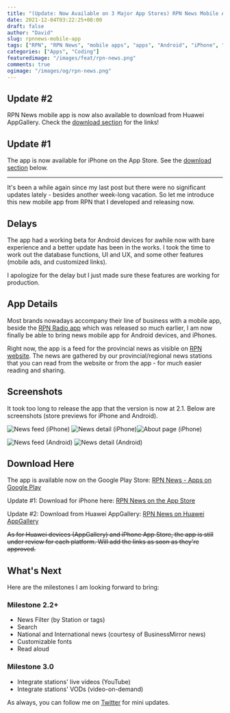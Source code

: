 ```yaml
---
title: "(Update: Now Available on 3 Major App Stores) RPN News Mobile App"
date: 2021-12-04T03:22:25+08:00
draft: false
author: "David"
slug: rpnnews-mobile-app
tags: ["RPN", "RPN News", "mobile apps", "apps", "Android", "iPhone", "Huawei"]
categories: ["Apps", "Coding"]
featuredimage: "/images/feat/rpn-news.png"
comments: true
ogimage: "/images/og/rpn-news.png"
---
```


## Update #2

RPN News mobile app is now also available to download from Huawei AppGallery. Check the <a class="link" href="#download-here">download section</a> for the links!

## Update #1

The app is now available for iPhone on the App Store. See the <a class="link" href="#download-here">download section</a> below.

<hr >

It's been a while again since my last post but there were no significant updates lately - besides another week-long vacation. So let me introduce this new mobile app from RPN that I developed and releasing now.

## Delays

The app had a working beta for Android devices for awhile now with bare experience and a better update has been in the works. I took the time to work out the database functions, UI and UX, and some other features (mobile ads, and customized links).

I apologize for the delay but I just made sure these features are working for production.

## App Details

Most brands nowadays accompany their line of business with a mobile app, beside the [RPN Radio app](https://tunein.rpnradio.com/download) which was released so much earlier, I am now finally be able to bring news mobile app for Android devices, and iPhones.

Right now, the app is a feed for the provincial news as visible on [RPN website](https://rpnradio.com/category/provincial-news/). The news are gathered by our provincial/regional news stations that you can read from the website or from the app - for much easier reading and sharing.

## Screenshots

It took too long to release the app that the version is now at 2.1. Below are screenshots (store previews for iPhone and Android).

<!-- <img src="/images/12-21/rpn-news/rpn-news-apple-1.png" alt="News feed (iPhone)" />
<img src="/images/12-21/rpn-news/rpn-news-apple-2.png" alt="News details (iPhone)"  />
<img src="/images/12-21/rpn-news/rpn-news-apple-3.png" alt="About page (iPhone)" /> -->

![News feed (iPhone)](rpn-news-apple-1_.png) ![News detail (iPhone)](rpn-news-apple-2_.png)![About page (iPhone)](rpn-news-apple-3_.png)

![News feed (Android)](rpnnews-store-1_.png) ![News detail (Android)](rpnnews-store-2_.png)

<!-- {{< img-mobile src="/images/12-21/rpn-news/rpn-news-apple-1.png" alt="News feed (Android)" >}}
{{< img-mobile src="/images/12-21/rpn-news/rpnnews-store-1.png" alt="News feed (Android)" >}}
{{< img-mobile src="/images/12-21/rpn-news/rpnnews-store-2.png" alt="News details (Android)" >}}
{{< img-mobile src="/images/12-21/rpn-news/rpnnews-store-3.png" alt="About page (Android)" >}} -->

## Download Here

The app is available now on the Google Play Store: [RPN News - Apps on Google Play](https://play.google.com/store/apps/details?id=com.rpnradio.news&hl=en&gl=US)

Update #1: Download for iPhone here: [RPN News on the App Store](https://apps.apple.com/app/id1590143546)

Update #2: Download from Huawei AppGallery: [RPN News on Huawei AppGallery](https://appgallery.huawei.com/app/C105053423)

<del>As for Huawei devices (AppGallery) and iPhone App Store, the app is still under review for each platform. Will add the links as soon as they're approved.</del>

## What's Next

Here are the milestones I am looking forward to bring:

### Milestone 2.2+

- News Filter (by Station or tags)
- Search
- National and International news (courtesy of BusinessMirror news)
- Customizable fonts
- Read aloud

### Milestone 3.0

- Integrate stations' live videos (YouTube)
- Integrate stations' VODs (video-on-demand)

As always, you can follow me on [Twitter](https://twitter.com/reddvid) for mini updates.

